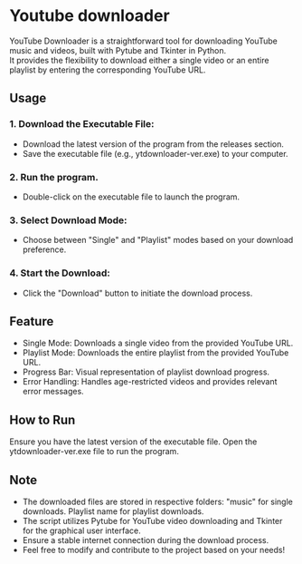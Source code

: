 # Youtube downloader
YouTube Downloader is a straightforward tool for downloading YouTube music and videos, built with Pytube and Tkinter in Python.  
It provides the flexibility to download either a single video or an entire playlist by entering the corresponding YouTube URL.

## Usage
### 1. Download the Executable File:
* Download the latest version of the program from the releases section.
* Save the executable file (e.g., ytdownloader-ver.exe) to your computer.
### 2. Run the program.
* Double-click on the executable file to launch the program.
### 3. Select Download Mode:
* Choose between "Single" and "Playlist" modes based on your download preference.
### 4. Start the Download:
* Click the "Download" button to initiate the download process.

## Feature
* Single Mode: Downloads a single video from the provided YouTube URL.
* Playlist Mode: Downloads the entire playlist from the provided YouTube URL.
* Progress Bar: Visual representation of playlist download progress.
* Error Handling: Handles age-restricted videos and provides  relevant error messages.

## How to Run
Ensure you have the latest version of the executable file.  Open the ytdownloader-ver.exe file to run the program.

## Note 
* The downloaded files are stored in respective folders:
"music" for single downloads.
Playlist name for playlist downloads.
* The script utilizes Pytube for YouTube video downloading and Tkinter for the graphical user interface.
* Ensure a stable internet connection during the download process.
* Feel free to modify and contribute to the project based on your needs!
